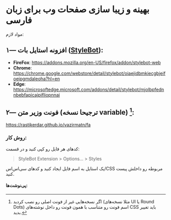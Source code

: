 # بهینه و زیبا سازی صفحات وب برای زبان فارسی

مواد لازم:

## ۱— افزونه استایل بات ([StyleBot](https://stylebot.dev)):

- **FireFox**: https://addons.mozilla.org/en-US/firefox/addon/stylebot-web
- **Chrome**: https://chrome.google.com/webstore/detail/stylebot/oiaejidbmkiecgbjeifoejpgmdaleoha?hl=en
- **Edge**: https://microsoftedge.microsoft.com/addons/detail/stylebot/mjolbpfednnbebfapicajpifliopnnai



## ۲— فونت وزیر متن (ترجیحا نسخه variable) [^۱]:

https://rastikerdar.github.io/vazirmatn/fa

### روش کار:

کدهای هر فایل رو کپی کنید و در قسمت:

> StyleBot Extension > Options... > Styles

یک استایل به اسم فایل ایجاد کنید و کدهای سی‌اس‌اس/CSS مربوطه رو داخلش پیست کنید.


#### پی‌نوشت‌ها:
[^۱]: اگر نسخه‌هایی غیر از فونت اصلی رو نصب کردید (مثلا نسخه‌های UI یا Round Dots) اسم فونت رو متناسب با همون فونت رو داخل نوشته‌های CSS باید تغییر بدید.
